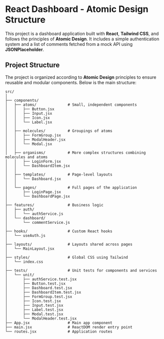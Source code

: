 # React Dashboard - Atomic Design Structure

This project is a dashboard application built with **React**, **Tailwind CSS**, and follows the principles of **Atomic Design**. It includes a simple authentication system and a list of comments fetched from a mock API using **JSONPlaceholder**.

## Project Structure

The project is organized according to **Atomic Design** principles to ensure reusable and modular components. Below is the main structure:

```plaintext
src/
│
├── components/
│   ├── atoms/              # Small, independent components
│   │   ├── Button.jsx
│   │   ├── Input.jsx
│   │   ├── Icon.jsx
│   │   └── Label.jsx
│   │
│   ├── molecules/          # Groupings of atoms
│   │   ├── FormGroup.jsx
│   │   ├── ModalHeader.jsx
│   │   └── Modal.jsx
│   │
│   ├── organisms/          # More complex structures combining molecules and atoms
│   │   ├── LoginForm.jsx
│   │   └── DashboardItem.jsx
│   │
│   ├── templates/          # Page-level layouts
│   │   └── Dashboard.jsx
│   │
│   └── pages/              # Full pages of the application
│       ├── LoginPage.jsx
│       └── DashboardPage.jsx
│
├── features/               # Business logic
│   ├── auth/
│   │   └── authService.js
│   └── dashboard/
│       └── commentService.js
│
├── hooks/                  # Custom React hooks
│   └── useAuth.js
│
├── layouts/                # Layouts shared across pages
│   └── MainLayout.jsx
│
├── styles/                 # Global CSS using Tailwind
│   └── index.css
│
├── tests/                  # Unit tests for components and services
│   └── unit/
│       ├── authService.test.jsx
│       ├── Button.test.jsx
│       ├── Dashboard.test.jsx
│       ├── DashboardItem.test.jsx
│       ├── FormGroup.test.jsx
│       ├── Icon.test.jsx
│       ├── Input.test.jsx
│       ├── Label.test.jsx
│       ├── Modal.test.jsx
│       └── ModalHeader.test.jsx
├── App.jsx                 # Main app component
├── main.jsx                # ReactDOM render entry point
└── routes.jsx              # Application routes
```
